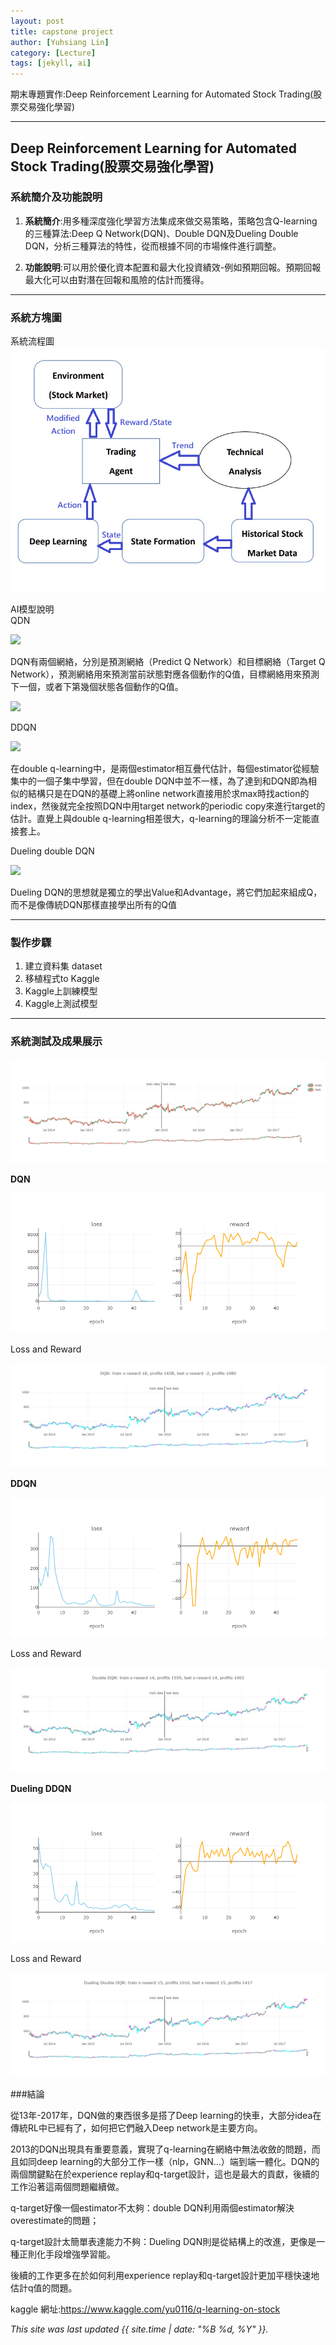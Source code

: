 ```yaml
---
layout: post
title: capstone project
author: [Yuhsiang Lin]
category: [Lecture]
tags: [jekyll, ai]
---
```


期末專題實作:Deep Reinforcement Learning for Automated Stock Trading(股票交易強化學習)

---
## Deep Reinforcement Learning for Automated Stock Trading(股票交易強化學習)

### 系統簡介及功能說明

1. **系統簡介**:用多種深度強化學習方法集成來做交易策略，策略包含Q-learning的三種算法:Deep Q Network(DQN)、Double DQN及Dueling Double DQN，分析三種算法的特性，從而根據不同的市場條件進行調整。



2. **功能說明**:可以用於優化資本配置和最大化投資績效-例如預期回報。預期回報最大化可以由對潛在回報和風險的估計而獲得。

---
### 系統方塊圖
系統流程圖<br>
![](https://github.com/00953001/AI-course/blob/gh-pages/images/DIAGRAM%20FOR%20STOCK%20%20DeepLearning.png?raw=true)


AI模型說明<br>
QDN

![](https://pic4.zhimg.com/v2-af5301606efb58939e09e007094e8a3f_r.jpg)

DQN有兩個網絡，分別是預測網絡（Predict Q Network）和目標網絡（Target Q Network），預測網絡用來預測當前狀態對應各個動作的Q值，目標網絡用來預測下一個，或者下第幾個狀態各個動作的Q值。

![](https://pic4.zhimg.com/v2-5e05f3af72d4885dfc3fc2e0a35388bb_r.jpg)

DDQN

![](https://pic3.zhimg.com/80/v2-d5de8538f067a0a0a67a5da3d8e9f59e_720w.webp)

在double q-learning中，是兩個estimator相互疊代估計，每個estimator從經驗集中的一個子集中學習，但在double DQN中並不一樣，為了達到和DQN即為相似的結構只是在DQN的基礎上將online network直接用於求max時找action的index，然後就完全按照DQN中用target network的periodic copy來進行target的估計。直覺上與double q-learning相差很大，q-learning的理論分析不一定能直接套上。

Dueling double DQN

![](https://pic2.zhimg.com/v2-e86875688ee51e15f8ef284be38275e1_r.jpg)

Dueling DQN的思想就是獨立的學出Value和Advantage，將它們加起來組成Q，而不是像傳統DQN那樣直接學出所有的Q值

---
### 製作步驟

1. 建立資料集 dataset
2. 移植程式to Kaggle
3. Kaggle上訓練模型
4. Kaggle上測試模型

---
### 系統測試及成果展示

![](https://github.com/00953001/AI-course/blob/gh-pages/images/newplot%20(1).png?raw=true)

**DQN**

![](https://github.com/00953001/AI-course/blob/gh-pages/images/newplot.png?raw=true)

Loss and Reward

![](https://github.com/00953001/AI-course/blob/gh-pages/images/newplot%20(2).png?raw=true)

**DDQN**

![](https://github.com/00953001/AI-course/blob/gh-pages/images/newplot%20(3).png?raw=true)

Loss and Reward

![](https://github.com/00953001/AI-course/blob/gh-pages/images/newplot%20(4).png?raw=true)

**Dueling DDQN**

![](https://github.com/00953001/AI-course/blob/gh-pages/images/newplot%20(5).png?raw=true)

Loss and Reward

![](https://github.com/00953001/AI-course/blob/gh-pages/images/newplot%20(6).png?raw=true)

###結論

從13年-2017年，DQN做的東西很多是搭了Deep learning的快車，大部分idea在傳統RL中已經有了，如何把它們融入Deep network是主要方向。

2013的DQN出現具有重要意義，實現了q-learning在網絡中無法收斂的問題，而且如同deep learning的大部分工作一樣（nlp，GNN...）端到端一體化。DQN的兩個關鍵點在於experience replay和q-target設計，這也是最大的貢獻，後續的工作沿著這兩個問題繼續做。

q-target好像一個estimator不太夠：double DQN利用兩個estimator解決overestimate的問題；

q-target設計太簡單表達能力不夠：Dueling DQN則是從結構上的改進，更像是一種正則化手段增強學習能。

後續的工作更多在於如何利用experience replay和q-target設計更加平穩快速地估計q值的問題。

kaggle 網址:https://www.kaggle.com/yu0116/q-learning-on-stock

*This site was last updated {{ site.time | date: "%B %d, %Y" }}.*

